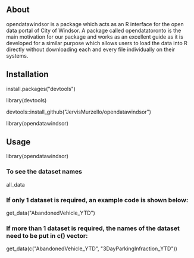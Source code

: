 ## About
opendatawindsor is a package which acts as an R interface for the open data portal of City of Windsor. A package called opendatatoronto is the main motivation for our package and works as an excellent guide as it is developed for a similar purpose which allows users to load the data into R directly without downloading each and every file individually on their systems.

## Installation
install.packages("devtools")

library(devtools)

devtools::install_github("JervisMurzello/opendatawindsor")

library(opendatawindsor)

## Usage

library(opendatawindsor)

### To see the dataset names
all_data

### If only 1 dataset is required, an example code is shown below:
get_data("AbandonedVehicle_YTD")

### If more than 1 dataset is required, the names of the dataset need to be put in c() vector:
get_data(c("AbandonedVehicle_YTD", "3DayParkingInfraction_YTD"))
